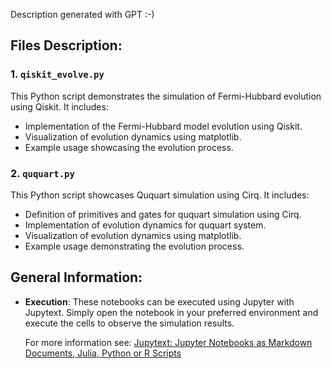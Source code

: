 Description generated with GPT :-)

## Files Description:

### 1. `qiskit_evolve.py`

This Python script demonstrates the simulation of Fermi-Hubbard evolution using
Qiskit. It includes:

- Implementation of the Fermi-Hubbard model evolution using Qiskit.
- Visualization of evolution dynamics using matplotlib.
- Example usage showcasing the evolution process.

### 2. `ququart.py`

This Python script showcases Ququart simulation using Cirq. It includes:

- Definition of primitives and gates for ququart simulation using Cirq.
- Implementation of evolution dynamics for ququart system.
- Visualization of evolution dynamics using matplotlib.
- Example usage demonstrating the evolution process.

## General Information:

- **Execution**: These notebooks can be executed using Jupyter with Jupytext.
  Simply open the notebook in your preferred environment and execute the cells
  to observe the simulation results.

  For more information see:
  [Jupytext: Jupyter Notebooks as Markdown Documents, Julia, Python or R Scripts](https://jupytext.readthedocs.io/en/latest/)
